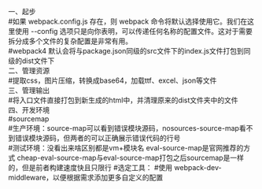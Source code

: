一、起步  
#如果 webpack.config.js 存在，则 webpack 命令将默认选择使用它。我们在这里使用 --config 选项只是向你表明，可以传递任何名称的配置文件。这对于需要拆分成多个文件的复杂配置是非常有用。  
#webpack4 默认会将与package.json同级的src文件下的index.js文件打包到同级的dist文件下  
二、管理资源  
#提取css，图片压缩，转换成base64，加载ttf、excel、json等文件  
三、管理输出  
#将入口文件直接打包到新生成的html中，并清理原来的dist文件夹中的文件  
四、开发环境  
#sourcemap  
#生产环境：source-map可以看到错误模块源码，nosources-source-map看不到错误模块源码，但两者的可以正确展示错误代码的行号  
#测试环境：没看出来啥区别都是vm+模块名  eval-source-map是官网推荐的方式  cheap-eval-source-map与eval-source-map打包之后sourcemap是一样的，但是前者构建速度快且只限行
#选定工具：
#使用 webpack-dev-middleware，以便根据需求添加更多自定义的配置